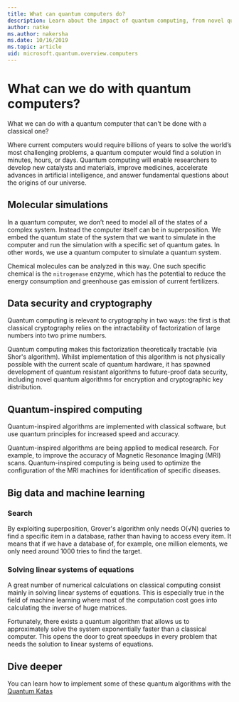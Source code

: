 ```yaml
---
title: What can quantum computers do?
description: Learn about the impact of quantum computing, from novel quantum algorithms to quantum inspired algorithms running on classical computers.
author: natke
ms.author: nakersha
ms.date: 10/16/2019
ms.topic: article
uid: microsoft.quantum.overview.computers
---
```


# What can we do with quantum computers?

What we can do with a quantum computer that can't be done with a classical one?

Where current computers would require billions of years to solve the world’s most challenging problems, a quantum computer would find a solution in minutes, hours, or days. Quantum computing will enable researchers to develop new catalysts and materials, improve medicines, accelerate advances in artificial intelligence, and answer fundamental questions about the origins of our universe.

## Molecular simulations

In a quantum computer, we don’t need to model all of the states of a complex system. Instead the computer itself can be in superposition. We embed the quantum state of the system that we want to simulate in the computer and run the simulation with a specific set of quantum gates. In other words, we use a quantum computer to simulate a quantum system.

Chemical molecules can be analyzed in this way. One such specific chemical is the `nitrogenase` enzyme, which has the potential to reduce the energy consumption and greenhouse gas emission of current fertilizers.

## Data security and cryptography

Quantum computing is relevant to cryptography in two ways: the first is that classical cryptography relies on the intractability of factorization of large numbers into two prime numbers.

Quantum computing makes this factorization theoretically tractable (via Shor's algorithm). Whilst implementation of this algorithm is not physically possible with the current scale of quantum hardware, it has spawned development of quantum resistant algorithms to future-proof data security, including novel quantum algorithms for encryption and cryptographic key distribution.

## Quantum-inspired computing

Quantum-inspired algorithms are implemented with classical software, but use quantum principles for increased speed and accuracy.

Quantum-inspired algorithms are being applied to medical research. For example, to improve the accuracy of Magnetic Resonance Imaging (MRI) scans. Quantum-inspired computing is being used to optimize the configuration of the MRI machines for identification of specific diseases.

## Big data and machine learning

### Search

By exploiting superposition, Grover's algorithm only needs O(√N) queries to find a specific item in a database, rather than having to access every item. It means that if we have a database of, for example, one million elements, we only need around 1000 tries to find the target.

### Solving linear systems of equations

A great number of numerical calculations on classical computing consist mainly in solving linear systems of equations. This is especially true in the field of machine learning where most of the computation cost goes into calculating the inverse of huge matrices.

Fortunately, there exists a quantum algorithm that allows us to approximately solve the system exponentially faster than a classical computer. This opens the door to great speedups in every problem that needs the solution to linear systems of equations.

## Dive deeper

You can learn how to implement some of these quantum algorithms with the [Quantum Katas](~/intro-to-katas.md)
